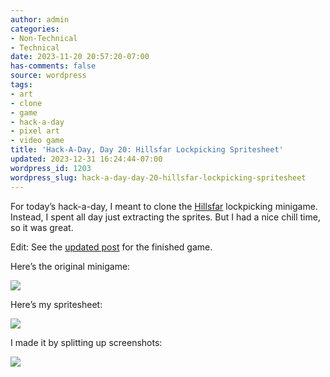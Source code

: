 ```yaml
---
author: admin
categories:
- Non-Technical
- Technical
date: 2023-11-20 20:57:20-07:00
has-comments: false
source: wordpress
tags:
- art
- clone
- game
- hack-a-day
- pixel art
- video game
title: 'Hack-A-Day, Day 20: Hillsfar Lockpicking Spritesheet'
updated: 2023-12-31 16:24:44-07:00
wordpress_id: 1203
wordpress_slug: hack-a-day-day-20-hillsfar-lockpicking-spritesheet
---
```

For today’s hack-a-day, I meant to clone the [Hillsfar](https://en.wikipedia.org/wiki/Hillsfar) lockpicking minigame. Instead, I spent all day just extracting the sprites. But I had a nice chill time, so it was great.

Edit: See the [updated post](https://blog.za3k.com/hillsfar-lockpicking-20-complete/) for the finished game.

Here’s the original minigame:

[![](/wp-content/uploads/2023/11/2023-11-20-223209_640x400_scrot.png)](/wp-content/uploads/2023/11/2023-11-20-223209_640x400_scrot.png)

Here’s my spritesheet:

[![](/wp-content/uploads/2023/11/out-1024x597.png)](/wp-content/uploads/2023/11/out.png)

I made it by splitting up screenshots:

[![](/wp-content/uploads/2023/11/hillsfar-lockpick-parts.png)](/wp-content/uploads/2023/11/hillsfar-lockpick-parts.png)
